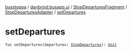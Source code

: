 [busstoppa](../../../index.md) / [danbroid.busapp.ui](../../index.md) / [StopDeparturesFragment](../index.md) / [StopDeparturesAdapter](index.md) / [setDepartures](./set-departures.md)

# setDepartures

`fun setDepartures(departures: `[`StopDepartures`](../../../danbroid.busapp.metlink/-stop-departures/index.md)`): `[`Unit`](https://kotlinlang.org/api/latest/jvm/stdlib/kotlin/-unit/index.html)